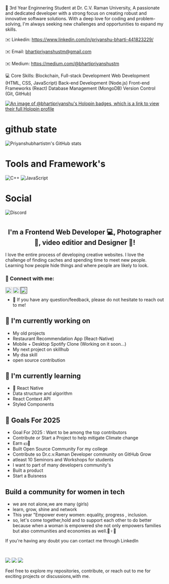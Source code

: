 👋 3rd Year Enginnering Student at Dr. C.V. Raman University, A passionate and dedicated developer with a strong focus on creating robust and innovative software solutions. With a deep love for coding and problem-solving, I'm always seeking new challenges and opportunities to expand my skills.

✉️ Linkedin: https://www.linkedin.com/in/priyanshu-bharti-441823229/

✉️ Email: bhartipriyanshustm@gmail.com

✉️ Medium: https://medium.com/@bhartipriyanshustm


💻 Core Skills: Blockchain, Full-stack Development Web Development (HTML, CSS, JavaScript) Back-end Development (Node.js) Front-end Frameworks (React) Database Management (MongoDB) Version Control (Git, GitHub)

[![An image of @bhartipriyanshu's Holopin badges, which is a link to view their full Holopin profile](https://holopin.me/bhartipriyanshu)](https://holopin.io/@bhartipriyanshu)
# github state
![Priyanshubhartistm's GitHub stats](https://github-readme-stats.vercel.app/api?username=Priyanshubhartistm&show_icons=true&theme=radical)
# Tools and Framework's
![C++](https://img.shields.io/badge/c++-%2300599C.svg?style=for-the-badge&logo=c%2B%2B&logoColor=white)
![JavaScript](https://img.shields.io/badge/javascript-%23323330.svg?style=for-the-badge&logo=javascript&logoColor=%23F7DF1E)
# Social
![Discord](https://img.shields.io/badge/Discord-%235865F2.svg?style=for-the-badge&logo=discord&logoColor=white)
# 


<h2 align="center">
I'm a Frontend Web Developer 💻, Photographer 📸, video editior and Designer 🎨!
</h2> 

I love the entire process of developing creative websites. I love the challenge of finding caches and spending time to meet new people. Learning how people hide things and where people are likely to look.

### 🤝 Connect with me:

<a href="https://www.linkedin.com/in/priyanshu-bharti-441823229//"><img align="left" src="https://raw.githubusercontent.com/yushi1007/yushi1007/main/images/linkedin.svg" alt="Yu Shi | LinkedIn" width="21px"/></a>
<a href="https://instagram.com/bhartipriyanshustm"><img align="left" src="https://raw.githubusercontent.com/yushi1007/yushi1007/main/images/instagram.svg" alt="Yu Shi | Instagram" width="21px"/></a>
<a href=""><img align="left" src="https://raw.githubusercontent.com/yushi1007/yushi1007/main/images/medium.svg" alt="Yu Shi | Medium" width="21px"/></a>
</br>
- 💬 If you have any question/feedback, please do not hesitate to reach out to me!

## 🔭 I'm currently working on

- My old projects
- Restaurant Recommendation App (React-Native)
- Mobile + Desktop Spotify Clone (Working on it soon...)
- My next project on skillhub
- My dsa skill
- open source contribution

## 🌱 I'm currently learning

- 📱 React Native
- Data structure and algorithm 
- React Context API
- Styled Components  

## 🥅 Goals For 2025 

- Goal For 2025 : Want to be among the top contributors 
- Contribute or Start a Project to help mitigate Climate change
- Earn 💵🤑
- Built Open Source Community For my college 
- Contribute so Dr.c.v.Raman Developer community on GitHub Grow
- atleast 10 Seminors and Workshops for students
- I want to part of many developers community's
- Built a product
- Start a Buisness

## Build a community for women in tech

- we are not alone,we are many (girls)
- learn, grow, shine and network 
- This year "Empower every women: equality, progress , inclusion.
- so, let's come together,hold and to support each other to do better because when a woman is empowered she not only empowers families but also communities and economies as well.🤗♀️🙌
  

If you're having any doubt you can contact me through LinkedIn 

</br>

![](https://img.shields.io/badge/Style-Bootstrap-informational?style=flat&logo=Bootstrap&color=7952B3)
![](https://img.shields.io/badge/Style-CSS3-informational?style=flat&logo=CSS3&color=1572B6)
![](https://img.shields.io/badge/Style-styled--components-informational?style=flat&logo=styled-components&color=DB7093)


Feel free to explore my repositories, contribute, or reach out to me for exciting projects or discussions,with me.


</br>


</p>



